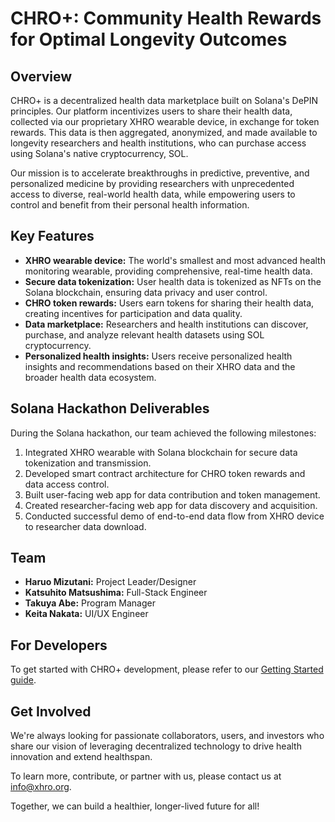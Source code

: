 # CHRO+: Community Health Rewards for Optimal Longevity Outcomes

## Overview
CHRO+ is a decentralized health data marketplace built on Solana's DePIN principles. Our platform incentivizes users to share their health data, collected via our proprietary XHRO wearable device, in exchange for token rewards. This data is then aggregated, anonymized, and made available to longevity researchers and health institutions, who can purchase access using Solana's native cryptocurrency, SOL.

Our mission is to accelerate breakthroughs in predictive, preventive, and personalized medicine by providing researchers with unprecedented access to diverse, real-world health data, while empowering users to control and benefit from their personal health information.

## Key Features
- **XHRO wearable device:** The world's smallest and most advanced health monitoring wearable, providing comprehensive, real-time health data.
- **Secure data tokenization:** User health data is tokenized as NFTs on the Solana blockchain, ensuring data privacy and user control.
- **CHRO token rewards:** Users earn tokens for sharing their health data, creating incentives for participation and data quality.
- **Data marketplace:** Researchers and health institutions can discover, purchase, and analyze relevant health datasets using SOL cryptocurrency.
- **Personalized health insights:** Users receive personalized health insights and recommendations based on their XHRO data and the broader health data ecosystem.

## Solana Hackathon Deliverables
During the Solana hackathon, our team achieved the following milestones:
1. Integrated XHRO wearable with Solana blockchain for secure data tokenization and transmission.
2. Developed smart contract architecture for CHRO token rewards and data access control.
3. Built user-facing web app for data contribution and token management.
4. Created researcher-facing web app for data discovery and acquisition.
5. Conducted successful demo of end-to-end data flow from XHRO device to researcher data download.

## Team
- **Haruo Mizutani:** Project Leader/Designer
- **Katsuhito Matsushima:** Full-Stack Engineer
- **Takuya Abe:** Program Manager
- **Keita Nakata:** UI/UX Engineer

## For Developers
To get started with CHRO+ development, please refer to our [Getting Started guide](https://github.com/haruom/chroplus-solana-web/blob/main/getting_started.md).

## Get Involved
We're always looking for passionate collaborators, users, and investors who share our vision of leveraging decentralized technology to drive health innovation and extend healthspan. 

To learn more, contribute, or partner with us, please contact us at info@xhro.org.

Together, we can build a healthier, longer-lived future for all!
